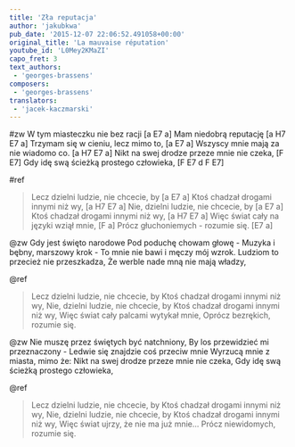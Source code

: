 ```yaml
---
title: 'Zła reputacja'
author: 'jakubkwa'
pub_date: '2015-12-07 22:06:52.491058+00:00'
original_title: 'La mauvaise réputation'
youtube_id: 'L0Mey2KMaZI'
capo_fret: 3
text_authors:
 - 'georges-brassens'
composers:
 - 'georges-brassens'
translators:
 - 'jacek-kaczmarski'
---
```


#zw
W tym miasteczku nie bez racji [a E7 a]
Mam niedobrą reputację [a H7 E7 a]
Trzymam się w cieniu, lecz mimo to, [a E7 a]
Wszyscy mnie mają za nie wiadomo co. [a H7 E7 a]
Nikt na swej drodze przeze mnie nie czeka, [F E7]
Gdy idę swą ścieżką prostego człowieka, [F E7 d F E7]

#ref
>Lecz dzielni ludzie, nie chcecie, by [a E7 a]
>Ktoś chadzał drogami innymi niż wy, [a H7 E7 a]
>Nie, dzielni ludzie, nie chcecie, by [a E7 a]
>Ktoś chadzał drogami innymi niż wy, [a H7 E7 a]
>Więc świat cały na języki wziął mnie, [F a]
>Prócz głuchoniemych - rozumie się. [E7 a]

@zw
Gdy jest święto narodowe
Pod poduchę chowam głowę -
Muzyka i bębny, marszowy krok -
To mnie nie bawi i męczy mój wzrok.
Ludziom to przecież nie przeszkadza,
Że werble nade mną nie mają władzy,

@ref
>Lecz dzielni ludzie, nie chcecie, by
>Ktoś chadzał drogami innymi niż wy, 
>Nie, dzielni ludzie, nie chcecie, by
>Ktoś chadzał drogami innymi niż wy,
>Więc świat cały palcami wytykał mnie,
>Oprócz bezrękich, rozumie się.

@zw
Nie muszę przez świętych być natchniony,
By los przewidzieć mi przeznaczony -
Ledwie się znajdzie coś przeciw mnie
Wyrzucą mnie z miasta, mimo że:
Nikt na swej drodze przeze mnie nie czeka,
Gdy idę swą ścieżką prostego człowieka,

@ref
>Lecz dzielni ludzie, nie chcecie, by
>Ktoś chadzał drogami innymi niż wy, 
>Nie, dzielni ludzie, nie chcecie, by
>Ktoś chadzał drogami innymi niż wy,
>Więc świat ujrzy, że nie ma już mnie...
>Prócz niewidomych, rozumie się.
